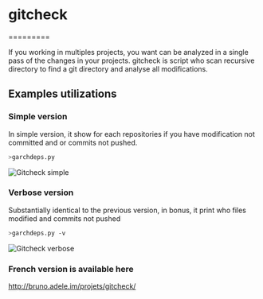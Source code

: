 # gitcheck

=========

If you working in multiples projects, you want can be analyzed in a single pass of the changes in your projects. gitcheck is script who scan recursive directory to find a git directory and analyse all modifications.

## Examples utilizations

### Simple version
In simple version, it show for each repositories if you have modification not committed and or commits not pushed.

```bash
>garchdeps.py
```
![Gitcheck simple](http://bruno.adele.im/static/gitcheck.png)



### Verbose version
Substantially identical to the previous version, in bonus, it print who files modified and commits not pushed

```bash
>garchdeps.py -v 
```
![Gitcheck verbose](http://bruno.adele.im/static/gitcheck_verbose.png)

### French version is available here
http://bruno.adele.im/projets/gitcheck/

